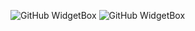 ![GitHub WidgetBox](https://github-widgetbox.vercel.app/api/profile?username=hokinhim&data=followers,repositories,stars,commits&theme=darkmode)
![GitHub WidgetBox](https://github-widgetbox.vercel.app/api/skills?languages=x86asm,c,cpp,csharp,python,lua,powershell&theme=darkmode)
